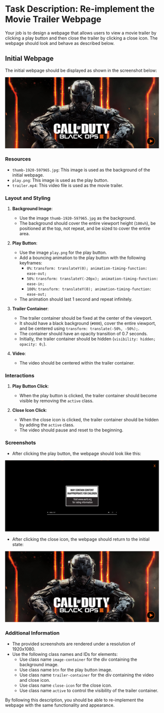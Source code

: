 
# Task Description: Re-implement the Movie Trailer Webpage

Your job is to design a webpage that allows users to view a movie trailer by clicking a play button and then close the trailer by clicking a close icon. The webpage should look and behave as described below.

## Initial Webpage

The initial webpage should be displayed as shown in the screenshot below:

![initial webpage](./_images/origin.png)

### Resources

- `thumb-1920-597965.jpg`: This image is used as the background of the initial webpage.
- `play.png`: This image is used as the play button.
- `trailer.mp4`: This video file is used as the movie trailer.

### Layout and Styling

1. **Background Image**:
   - Use the image `thumb-1920-597965.jpg` as the background.
   - The background should cover the entire viewport height (`100vh`), be positioned at the top, not repeat, and be sized to cover the entire area.

2. **Play Button**:
   - Use the image `play.png` for the play button.
   - Add a bouncing animation to the play button with the following keyframes:
     - `0%`: `transform: translateY(0); animation-timing-function: ease-out;`
     - `50%`: `transform: translateY(-20px); animation-timing-function: ease-in;`
     - `100%`: `transform: translateY(0); animation-timing-function: ease-out;`
   - The animation should last 1 second and repeat infinitely.
   
3. **Trailer Container**:
   - The trailer container should be fixed at the center of the viewport.
   - It should have a black background (`#000`), cover the entire viewport, and be centered using `transform: translate(-50%, -50%);`.
   - The container should have an opacity transition of 0.7 seconds.
   - Initially, the trailer container should be hidden (`visibility: hidden; opacity: 0;`).

4. **Video**:
   - The video should be centered within the trailer container.
   

### Interactions

1. **Play Button Click**:
   - When the play button is clicked, the trailer container should become visible by removing the `active` class.

2. **Close Icon Click**:
   - When the close icon is clicked, the trailer container should be hidden by adding the `active` class.
   - The video should pause and reset to the beginning.

### Screenshots

- After clicking the play button, the webpage should look like this:

![after play button click](./_images/after_play_click.png)

- After clicking the close icon, the webpage should return to the initial state:

![after close icon click](./_images/after_close_click.png)

### Additional Information

- The provided screenshots are rendered under a resolution of 1920x1080.
- Use the following class names and IDs for elements:
  - Use class name `image-container` for the div containing the background image.
  - Use class name `btn` for the play button image.
  - Use class name `trailer-container` for the div containing the video and close icon.
  - Use class name `close-icon` for the close icon.
  - Use class name `active` to control the visibility of the trailer container.

By following this description, you should be able to re-implement the webpage with the same functionality and appearance.
